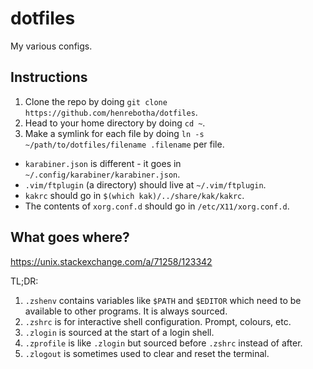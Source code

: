 # dotfiles

My various configs.

## Instructions

1. Clone the repo by doing `git clone https://github.com/henrebotha/dotfiles`.
2. Head to your home directory by doing `cd ~`.
3. Make a symlink for each file by doing `ln -s ~/path/to/dotfiles/filename .filename` per file.
  * `karabiner.json` is different - it goes in `~/.config/karabiner/karabiner.json`.
  * `.vim/ftplugin` (a directory) should live at `~/.vim/ftplugin`.
  * `kakrc` should go in `$(which kak)/../share/kak/kakrc`.
  * The contents of `xorg.conf.d` should go in `/etc/X11/xorg.conf.d`.

## What goes where?

https://unix.stackexchange.com/a/71258/123342

TL;DR:

1. `.zshenv` contains variables like `$PATH` and `$EDITOR` which need to be available to other programs. It is always sourced.
2. `.zshrc` is for interactive shell configuration. Prompt, colours, etc.
3. `.zlogin` is sourced at the start of a login shell.
4. `.zprofile` is like `.zlogin` but sourced before `.zshrc` instead of after.
5. `.zlogout` is sometimes used to clear and reset the terminal.
